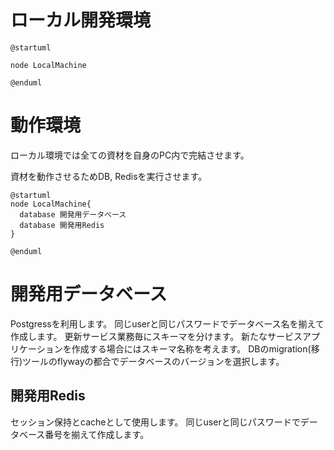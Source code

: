 ローカル開発環境
=====

```puml
@startuml

node LocalMachine

@enduml

```

# 動作環境

ローカル環境では全ての資材を自身のPC内で完結させます。

資材を動作させるためDB, Redisを実行させます。

```puml
@startuml
node LocalMachine{
  database 開発用データベース
  database 開発用Redis
}

@enduml

```

# 開発用データベース

Postgressを利用します。
同じuserと同じパスワードでデータベース名を揃えて作成します。
更新サービス業務毎にスキーマを分けます。
新たなサービスアプリケーションを作成する場合にはスキーマ名称を考えます。
DBのmigration(移行)ツールのflywayの都合でデータベースのバージョンを選択します。

## 開発用Redis

セッション保持とcacheとして使用します。
同じuserと同じパスワードでデータベース番号を揃えて作成します。

